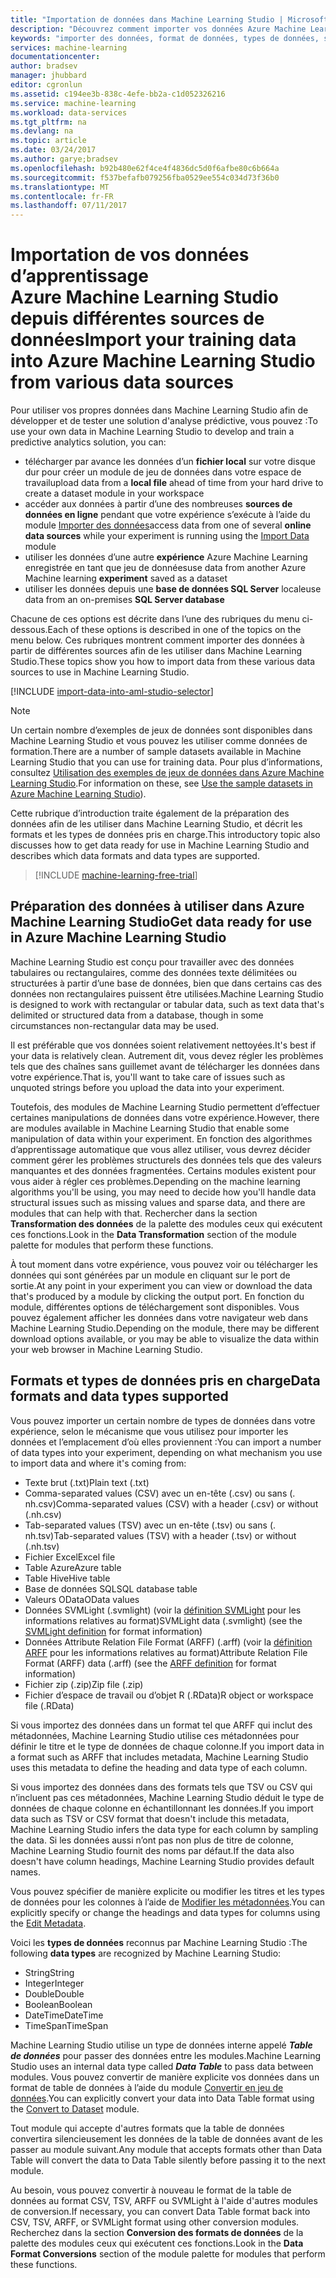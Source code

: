 ```yaml
---
title: "Importation de données dans Machine Learning Studio | Microsoft Docs"
description: "Découvrez comment importer vos données Azure Machine Learning Studio depuis différentes sources de données. Découvrez quels types de données et quels formats de données sont pris en charge."
keywords: "importer des données, format de données, types de données, sources de données, données d’apprentissage"
services: machine-learning
documentationcenter: 
author: bradsev
manager: jhubbard
editor: cgronlun
ms.assetid: c194ee3b-838c-4efe-bb2a-c1d052326216
ms.service: machine-learning
ms.workload: data-services
ms.tgt_pltfrm: na
ms.devlang: na
ms.topic: article
ms.date: 03/24/2017
ms.author: garye;bradsev
ms.openlocfilehash: b92b480e62f4ce4f4836dc5d0f6afbe80c6b664a
ms.sourcegitcommit: f537befafb079256fba0529ee554c034d73f36b0
ms.translationtype: MT
ms.contentlocale: fr-FR
ms.lasthandoff: 07/11/2017
---
```

# <a name="import-your-training-data-into-azure-machine-learning-studio-from-various-data-sources"></a><span data-ttu-id="618a2-105">Importation de vos données d’apprentissage Azure Machine Learning Studio depuis différentes sources de données</span><span class="sxs-lookup"><span data-stu-id="618a2-105">Import your training data into Azure Machine Learning Studio from various data sources</span></span>
<span data-ttu-id="618a2-106">Pour utiliser vos propres données dans Machine Learning Studio afin de développer et de tester une solution d'analyse prédictive, vous pouvez :</span><span class="sxs-lookup"><span data-stu-id="618a2-106">To use your own data in Machine Learning Studio to develop and train a predictive analytics solution, you can:</span></span> 

* <span data-ttu-id="618a2-107">télécharger par avance les données d’un **fichier local** sur votre disque dur pour créer un module de jeu de données dans votre espace de travail</span><span class="sxs-lookup"><span data-stu-id="618a2-107">upload data from a **local file** ahead of time from your hard drive to create a dataset module in your workspace</span></span>
* <span data-ttu-id="618a2-108">accéder aux données à partir d’une des nombreuses **sources de données en ligne** pendant que votre expérience s’exécute à l’aide du module [Importer des données][import-data]</span><span class="sxs-lookup"><span data-stu-id="618a2-108">access data from one of several **online data sources** while your experiment is running using the [Import Data][import-data] module</span></span> 
* <span data-ttu-id="618a2-109">utiliser les données d’une autre **expérience** Azure Machine Learning enregistrée en tant que jeu de données</span><span class="sxs-lookup"><span data-stu-id="618a2-109">use data from another Azure Machine learning **experiment** saved as a dataset</span></span>
* <span data-ttu-id="618a2-110">utiliser les données depuis une **base de données SQL Server** locale</span><span class="sxs-lookup"><span data-stu-id="618a2-110">use data from an on-premises **SQL Server database**</span></span>

<span data-ttu-id="618a2-111">Chacune de ces options est décrite dans l’une des rubriques du menu ci-dessous.</span><span class="sxs-lookup"><span data-stu-id="618a2-111">Each of these options is described in one of the topics on the menu below.</span></span> <span data-ttu-id="618a2-112">Ces rubriques montrent comment importer des données à partir de différentes sources afin de les utiliser dans Machine Learning Studio.</span><span class="sxs-lookup"><span data-stu-id="618a2-112">These topics show you how to import data from these various data sources to use in Machine Learning Studio.</span></span> 

[!INCLUDE [import-data-into-aml-studio-selector](../../includes/machine-learning-import-data-into-aml-studio.md)]

> [!NOTE]
> <span data-ttu-id="618a2-113">Un certain nombre d’exemples de jeux de données sont disponibles dans Machine Learning Studio et vous pouvez les utiliser comme données de formation.</span><span class="sxs-lookup"><span data-stu-id="618a2-113">There are a number of sample datasets available in Machine Learning Studio that you can use for training data.</span></span> <span data-ttu-id="618a2-114">Pour plus d’informations, consultez [Utilisation des exemples de jeux de données dans Azure Machine Learning Studio](machine-learning-use-sample-datasets.md).</span><span class="sxs-lookup"><span data-stu-id="618a2-114">For information on these, see [Use the sample datasets in Azure Machine Learning Studio](machine-learning-use-sample-datasets.md)).</span></span>
> 
> 

<span data-ttu-id="618a2-115">Cette rubrique d’introduction traite également de la préparation des données afin de les utiliser dans Machine Learning Studio, et décrit les formats et les types de données pris en charge.</span><span class="sxs-lookup"><span data-stu-id="618a2-115">This introductory topic also discusses how to get data ready for use in Machine Learning Studio and describes which data formats and data types are supported.</span></span> 

> [!INCLUDE [machine-learning-free-trial](../../includes/machine-learning-free-trial.md)]
> 
> 

## <a name="get-data-ready-for-use-in-azure-machine-learning-studio"></a><span data-ttu-id="618a2-116">Préparation des données à utiliser dans Azure Machine Learning Studio</span><span class="sxs-lookup"><span data-stu-id="618a2-116">Get data ready for use in Azure Machine Learning Studio</span></span>
<span data-ttu-id="618a2-117">Machine Learning Studio est conçu pour travailler avec des données tabulaires ou rectangulaires, comme des données texte délimitées ou structurées à partir d’une base de données, bien que dans certains cas des données non rectangulaires puissent être utilisées.</span><span class="sxs-lookup"><span data-stu-id="618a2-117">Machine Learning Studio is designed to work with rectangular or tabular data, such as text data that's delimited or structured data from a database, though in some circumstances non-rectangular data may be used.</span></span>

<span data-ttu-id="618a2-118">Il est préférable que vos données soient relativement nettoyées.</span><span class="sxs-lookup"><span data-stu-id="618a2-118">It's best if your data is relatively clean.</span></span> <span data-ttu-id="618a2-119">Autrement dit, vous devez régler les problèmes tels que des chaînes sans guillemet avant de télécharger les données dans votre expérience.</span><span class="sxs-lookup"><span data-stu-id="618a2-119">That is, you'll want to take care of issues such as unquoted strings before you upload the data into your experiment.</span></span>

<span data-ttu-id="618a2-120">Toutefois, des modules de Machine Learning Studio permettent d’effectuer certaines manipulations de données dans votre expérience.</span><span class="sxs-lookup"><span data-stu-id="618a2-120">However, there are modules available in Machine Learning Studio that enable some manipulation of data within your experiment.</span></span> <span data-ttu-id="618a2-121">En fonction des algorithmes d’apprentissage automatique que vous allez utiliser, vous devrez décider comment gérer les problèmes structurels des données tels que des valeurs manquantes et des données fragmentées. Certains modules existent pour vous aider à régler ces problèmes.</span><span class="sxs-lookup"><span data-stu-id="618a2-121">Depending on the machine learning algorithms you'll be using, you may need to decide how you'll handle data structural issues such as missing values and sparse data, and there are modules that can help with that.</span></span> <span data-ttu-id="618a2-122">Rechercher dans la section **Transformation des données** de la palette des modules ceux qui exécutent ces fonctions.</span><span class="sxs-lookup"><span data-stu-id="618a2-122">Look in the **Data Transformation** section of the module palette for modules that perform these functions.</span></span>

<span data-ttu-id="618a2-123">À tout moment dans votre expérience, vous pouvez voir ou télécharger les données qui sont générées par un module en cliquant sur le port de sortie.</span><span class="sxs-lookup"><span data-stu-id="618a2-123">At any point in your experiment you can view or download the data that's produced by a module by clicking the output port.</span></span> <span data-ttu-id="618a2-124">En fonction du module, différentes options de téléchargement sont disponibles. Vous pouvez également afficher les données dans votre navigateur web dans Machine Learning Studio.</span><span class="sxs-lookup"><span data-stu-id="618a2-124">Depending on the module, there may be different download options available, or you may be able to visualize the data within your web browser in Machine Learning Studio.</span></span>

## <a name="data-formats-and-data-types-supported"></a><span data-ttu-id="618a2-125">Formats et types de données pris en charge</span><span class="sxs-lookup"><span data-stu-id="618a2-125">Data formats and data types supported</span></span>
<span data-ttu-id="618a2-126">Vous pouvez importer un certain nombre de types de données dans votre expérience, selon le mécanisme que vous utilisez pour importer les données et l’emplacement d’où elles proviennent :</span><span class="sxs-lookup"><span data-stu-id="618a2-126">You can import a number of data types into your experiment, depending on what mechanism you use to import data and where it's coming from:</span></span>

* <span data-ttu-id="618a2-127">Texte brut (.txt)</span><span class="sxs-lookup"><span data-stu-id="618a2-127">Plain text (.txt)</span></span>
* <span data-ttu-id="618a2-128">Comma-separated values (CSV) avec un en-tête (.csv) ou sans (. nh.csv)</span><span class="sxs-lookup"><span data-stu-id="618a2-128">Comma-separated values (CSV) with a header (.csv) or without (.nh.csv)</span></span>
* <span data-ttu-id="618a2-129">Tab-separated values (TSV) avec un en-tête (.tsv) ou sans (. nh.tsv)</span><span class="sxs-lookup"><span data-stu-id="618a2-129">Tab-separated values (TSV) with a header (.tsv) or without (.nh.tsv)</span></span>
* <span data-ttu-id="618a2-130">Fichier Excel</span><span class="sxs-lookup"><span data-stu-id="618a2-130">Excel file</span></span>
* <span data-ttu-id="618a2-131">Table Azure</span><span class="sxs-lookup"><span data-stu-id="618a2-131">Azure table</span></span>
* <span data-ttu-id="618a2-132">Table Hive</span><span class="sxs-lookup"><span data-stu-id="618a2-132">Hive table</span></span>
* <span data-ttu-id="618a2-133">Base de données SQL</span><span class="sxs-lookup"><span data-stu-id="618a2-133">SQL database table</span></span>
* <span data-ttu-id="618a2-134">Valeurs OData</span><span class="sxs-lookup"><span data-stu-id="618a2-134">OData values</span></span>
* <span data-ttu-id="618a2-135">Données SVMLight (.svmlight) (voir la [définition SVMLight](http://svmlight.joachims.org/) pour les informations relatives au format)</span><span class="sxs-lookup"><span data-stu-id="618a2-135">SVMLight data (.svmlight) (see the [SVMLight definition](http://svmlight.joachims.org/) for format information)</span></span>
* <span data-ttu-id="618a2-136">Données Attribute Relation File Format (ARFF) (.arff) (voir la [définition ARFF](http://weka.wikispaces.com/ARFF) pour les informations relatives au format)</span><span class="sxs-lookup"><span data-stu-id="618a2-136">Attribute Relation File Format (ARFF) data (.arff) (see the [ARFF definition](http://weka.wikispaces.com/ARFF) for format information)</span></span>
* <span data-ttu-id="618a2-137">Fichier zip (.zip)</span><span class="sxs-lookup"><span data-stu-id="618a2-137">Zip file (.zip)</span></span>
* <span data-ttu-id="618a2-138">Fichier d’espace de travail ou d’objet R (.RData)</span><span class="sxs-lookup"><span data-stu-id="618a2-138">R object or workspace file (.RData)</span></span>

<span data-ttu-id="618a2-139">Si vous importez des données dans un format tel que ARFF qui inclut des métadonnées, Machine Learning Studio utilise ces métadonnées pour définir le titre et le type de données de chaque colonne.</span><span class="sxs-lookup"><span data-stu-id="618a2-139">If you import data in a format such as ARFF that includes metadata, Machine Learning Studio uses this metadata to define the heading and data type of each column.</span></span>

<span data-ttu-id="618a2-140">Si vous importez des données dans des formats tels que TSV ou CSV qui n’incluent pas ces métadonnées, Machine Learning Studio déduit le type de données de chaque colonne en échantillonnant les données.</span><span class="sxs-lookup"><span data-stu-id="618a2-140">If you import data such as TSV or CSV format that doesn't include this metadata, Machine Learning Studio infers the data type for each column by sampling the data.</span></span> <span data-ttu-id="618a2-141">Si les données aussi n’ont pas non plus de titre de colonne, Machine Learning Studio fournit des noms par défaut.</span><span class="sxs-lookup"><span data-stu-id="618a2-141">If the data also doesn't have column headings, Machine Learning Studio provides default names.</span></span>

<span data-ttu-id="618a2-142">Vous pouvez spécifier de manière explicite ou modifier les titres et les types de données pour les colonnes à l’aide de [Modifier les métadonnées][edit-metadata].</span><span class="sxs-lookup"><span data-stu-id="618a2-142">You can explicitly specify or change the headings and data types for columns using the [Edit Metadata][edit-metadata].</span></span>

<span data-ttu-id="618a2-143">Voici les **types de données** reconnus par Machine Learning Studio :</span><span class="sxs-lookup"><span data-stu-id="618a2-143">The following **data types** are recognized by Machine Learning Studio:</span></span>

* <span data-ttu-id="618a2-144">String</span><span class="sxs-lookup"><span data-stu-id="618a2-144">String</span></span>
* <span data-ttu-id="618a2-145">Integer</span><span class="sxs-lookup"><span data-stu-id="618a2-145">Integer</span></span>
* <span data-ttu-id="618a2-146">Double</span><span class="sxs-lookup"><span data-stu-id="618a2-146">Double</span></span>
* <span data-ttu-id="618a2-147">Boolean</span><span class="sxs-lookup"><span data-stu-id="618a2-147">Boolean</span></span>
* <span data-ttu-id="618a2-148">DateTime</span><span class="sxs-lookup"><span data-stu-id="618a2-148">DateTime</span></span>
* <span data-ttu-id="618a2-149">TimeSpan</span><span class="sxs-lookup"><span data-stu-id="618a2-149">TimeSpan</span></span>

<span data-ttu-id="618a2-150">Machine Learning Studio utilise un type de données interne appelé ***Table de données*** pour passer des données entre les modules.</span><span class="sxs-lookup"><span data-stu-id="618a2-150">Machine Learning Studio uses an internal data type called ***Data Table*** to pass data between modules.</span></span> <span data-ttu-id="618a2-151">Vous pouvez convertir de manière explicite vos données dans un format de table de données à l’aide du module [Convertir en jeu de données][convert-to-dataset].</span><span class="sxs-lookup"><span data-stu-id="618a2-151">You can explicitly convert your data into Data Table format using the [Convert to Dataset][convert-to-dataset] module.</span></span>

<span data-ttu-id="618a2-152">Tout module qui accepte d'autres formats que la table de données convertira silencieusement les données de la table de données avant de les passer au module suivant.</span><span class="sxs-lookup"><span data-stu-id="618a2-152">Any module that accepts formats other than Data Table will convert the data to Data Table silently before passing it to the next module.</span></span>

<span data-ttu-id="618a2-153">Au besoin, vous pouvez convertir à nouveau le format de la table de données au format CSV, TSV, ARFF ou SVMLight à l'aide d'autres modules de conversion.</span><span class="sxs-lookup"><span data-stu-id="618a2-153">If necessary, you can convert Data Table format back into CSV, TSV, ARFF, or SVMLight format using other conversion modules.</span></span>
<span data-ttu-id="618a2-154">Recherchez dans la section **Conversion des formats de données** de la palette des modules ceux qui exécutent ces fonctions.</span><span class="sxs-lookup"><span data-stu-id="618a2-154">Look in the **Data Format Conversions** section of the module palette for modules that perform these functions.</span></span>

<!-- Module References -->
[convert-to-dataset]: https://msdn.microsoft.com/library/azure/72bf58e0-fc87-4bb1-9704-f1805003b975/
[edit-metadata]: https://msdn.microsoft.com/library/azure/370b6676-c11c-486f-bf73-35349f842a66/
[import-data]: https://msdn.microsoft.com/library/azure/4e1b0fe6-aded-4b3f-a36f-39b8862b9004/
